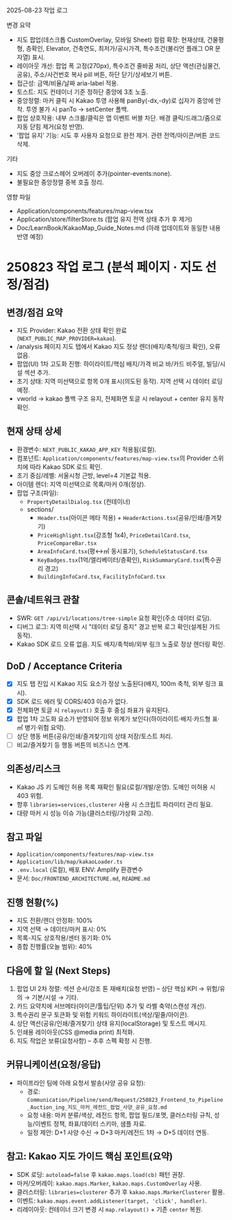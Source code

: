 2025-08-23 작업 로그

변경 요약

- 지도 팝업(데스크톱 CustomOverlay, 모바일 Sheet) 컬럼 확장: 현재상태, 건물평형, 층확인, Elevator, 건축연도, 최저가/공시가격, 특수조건(불리언 플래그 OR 문자열) 표시.
- 레이아웃 개선: 팝업 폭 고정(270px), 특수조건 줄바꿈 처리, 상단 액션(관심물건, 공유), 주소/사건번호 복사 pill 버튼, 하단 닫기/상세보기 버튼.
- 접근성: 금액/비율/날짜 aria-label 적용.
- 토스트: 지도 컨테이너 기준 정하단 중앙에 3초 노출.
- 중앙정렬: 마커 클릭 시 Kakao 투영 사용해 panBy(-dx,-dy)로 십자가 중앙에 안착. 투영 불가 시 panTo → setCenter 폴백.
- 팝업 상호작용: 내부 스크롤/클릭은 맵 이벤트 버블 차단. 배경 클릭/드래그/줌으로 자동 닫힘 제거(요청 반영).
- ‘팝업 유지’ 기능: 시도 후 사용자 요청으로 완전 제거. 관련 전역/아이콘/버튼 코드 삭제.

기타

- 지도 중앙 크로스헤어 오버레이 추가(pointer-events:none).
- 불필요한 중앙정렬 중복 호출 정리.

영향 파일

- Application/components/features/map-view.tsx
- Application/store/filterStore.ts (팝업 유지 전역 상태 추가 후 제거)
- Doc/LearnBook/KakaoMap_Guide_Notes.md (아래 업데이트와 동일한 내용 반영 예정)

# 250823 작업 로그 (분석 페이지 · 지도 선정/점검)

## 변경/점검 요약

- 지도 Provider: Kakao 전환 상태 확인 완료 (`NEXT_PUBLIC_MAP_PROVIDER=kakao`).
- /analysis 페이지 지도 탭에서 Kakao 지도 정상 렌더(배지/축척/링크 확인), 오류 없음.
- 팝업(UI) 1차 고도화 진행: 하이라이트/핵심 배지/가격 비교 바/카드 비주얼, 빌딩/시설 섹션 추가.
- 초기 상태: 지역 미선택으로 항목 0개 표시(의도된 동작). 지역 선택 시 데이터 로딩 예정.
- vworld → kakao 폴백 구조 유지, 전체화면 토글 시 relayout + center 유지 동작 확인.

## 현재 상태 상세

- 환경변수: `NEXT_PUBLIC_KAKAO_APP_KEY` 적용됨(로컬).
- 컴포넌트: `Application/components/features/map-view.tsx`의 Provider 스위치에 따라 Kakao SDK 로드 확인.
- 초기 중심/레벨: 서울시청 근방, level=4 기본값 적용.
- 아이템 렌더: 지역 미선택으로 목록/마커 0개(정상).
- 팝업 구조(파일):
  - `PropertyDetailDialog.tsx` (컨테이너)
  - sections/
    - `Header.tsx`(아이콘 메타 적용) + `HeaderActions.tsx`(공유/인쇄/즐겨찾기)
    - `PriceHighlight.tsx`(강조형 1x4), `PriceDetailCard.tsx`, `PriceCompareBar.tsx`
    - `AreaInfoCard.tsx`(평↔㎡ 동시표기), `ScheduleStatusCard.tsx`
    - `KeyBadges.tsx`(1억/엘리베이터/층확인), `RiskSummaryCard.tsx`(특수권리 경고)
    - `BuildingInfoCard.tsx`, `FacilityInfoCard.tsx`

## 콘솔/네트워크 관찰

- SWR: `GET /api/v1/locations/tree-simple` 요청 확인(주소 데이터 로딩).
- 디버그 로그: 지역 미선택 시 "데이터 로딩 중지" 경고 반복 로그 확인(설계된 가드 동작).
- Kakao SDK 로드 오류 없음. 지도 배지/축척바/외부 링크 노출로 정상 렌더링 확인.

## DoD / Acceptance Criteria

- [x] 지도 탭 진입 시 Kakao 지도 요소가 정상 노출된다(배지, 100m 축척, 외부 링크 표시).
- [x] SDK 로드 에러 및 CORS/403 이슈가 없다.
- [x] 전체화면 토글 시 `relayout()` 호출 후 중심 좌표가 유지된다.
- [x] 팝업 1차 고도화 요소가 반영되어 정보 위계가 보인다(하이라이트·배지·카드형 표·㎡ 병기·위험 요약).
- [ ] 상단 행동 버튼(공유/인쇄/즐겨찾기)의 상태 저장/토스트 처리.
- [ ] 비교/즐겨찾기 등 행동 버튼의 비즈니스 연계.

## 의존성/리스크

- Kakao JS 키 도메인 허용 목록 재확인 필요(로컬/개발/운영). 도메인 미허용 시 403 위험.
- 향후 `libraries=services,clusterer` 사용 시 스크립트 파라미터 관리 필요.
- 대량 마커 시 성능 이슈 가능(클러스터링/가상화 고려).

## 참고 파일

- `Application/components/features/map-view.tsx`
- `Application/lib/map/kakaoLoader.ts`
- `.env.local` (로컬), 배포 ENV: Amplify 환경변수
- 문서: `Doc/FRONTEND_ARCHITECTURE.md`, `README.md`

## 진행 현황(%)

- 지도 전환/렌더 안정화: 100%
- 지역 선택 → 데이터/마커 표시: 0%
- 목록-지도 상호작용/센터 동기화: 0%
- 종합 진행률(오늘 범위): 40%

## 다음에 할 일 (Next Steps)

1. 팝업 UI 2차 정렬: 섹션 순서/강조 톤 재배치(요청 반영) – 상단 핵심 KPI → 위험/유의 → 기본/시설 → 기타.
2. 카드 요약치에 서브메타(아이콘/툴팁/단위) 추가 및 라벨 축약(스캔성 개선).
3. 특수권리 문구 토큰화 및 위험 키워드 하이라이트(색상/밑줄/아이콘).
4. 상단 액션(공유/인쇄/즐겨찾기) 상태 유지(localStorage) 및 토스트 메시지.
5. 인쇄용 레이아웃(CSS @media print) 최적화.
6. 지도 작업은 보류(요청사항) – 추후 스펙 확정 시 진행.

## 커뮤니케이션(요청/응답)

- 파이프라인 팀에 아래 요청서 발송(사양 공유 요청):
  - 경로: `Communication/Pipeline/send/Request/250823_Frontend_to_Pipeline_Auction_ing_지도_마커_레전드_팝업_사양_공유_요청.md`
  - 요청 내용: 마커 분류/색상, 레전드 항목, 팝업 필드/포맷, 클러스터링 규칙, 성능/이벤트 정책, 좌표/데이터 스키마, 샘플 자료.
  - 일정 제안: D+1 사양 수신 → D+3 마커/레전드 1차 → D+5 데이터 연동.

## 참고: Kakao 지도 가이드 핵심 포인트(요약)

- SDK 로딩: `autoload=false` 후 `kakao.maps.load(cb)` 패턴 권장.
- 마커/오버레이: `kakao.maps.Marker`, `kakao.maps.CustomOverlay` 사용.
- 클러스터링: `libraries=clusterer` 추가 후 `kakao.maps.MarkerClusterer` 활용.
- 이벤트: `kakao.maps.event.addListener(target, 'click', handler)`.
- 리레이아웃: 컨테이너 크기 변경 시 `map.relayout()` + 기존 `center` 복원.
